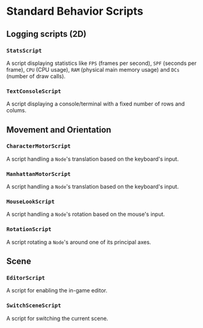 # Standard Behavior Scripts

## Logging scripts (2D)

### `StatsScript`
A script displaying statistics like `FPS` (frames per second), `SPF` (seconds per frame), `CPU` (CPU usage), `RAM` (physical main memory usage) and `DCs` (number of draw calls).

### `TextConsoleScript`
A script displaying a console/terminal with a fixed number of rows and colums.

## Movement and Orientation

### `CharacterMotorScript`
A script handling a `Node`'s translation based on the keyboard's input.

### `ManhattanMotorScript`
A script handling a `Node`'s translation based on the keyboard's input.

### `MouseLookScript`
A script handling a `Node`'s rotation based on the mouse's input.

### `RotationScript`
A script rotating a `Node`'s around one of its principal axes.

## Scene

### `EditorScript`
A script for enabling the in-game editor.

### `SwitchSceneScript`
A script for switching the current scene.
